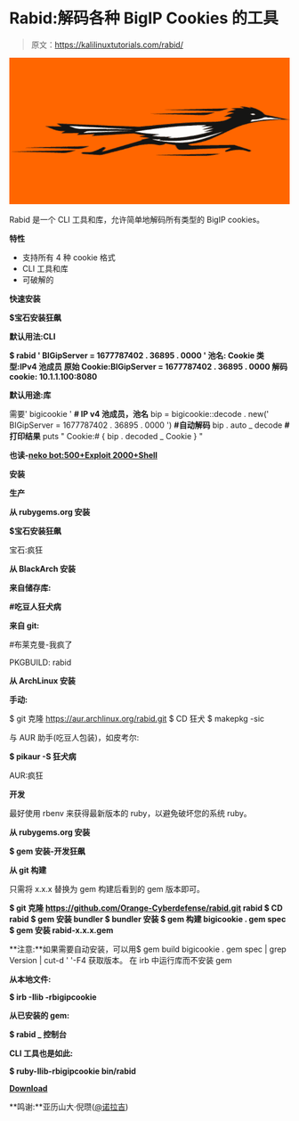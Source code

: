 # Rabid:解码各种 BigIP Cookies 的工具

> 原文：<https://kalilinuxtutorials.com/rabid/>

[![Rabid : Tool To Decode All Kind Of BigIP Cookies](img//563f8e5cb053350a8dedb465a20b9890.png "Rabid : Tool To Decode All Kind Of BigIP Cookies")](https://1.bp.blogspot.com/-Rj_3qJ7r9PY/XlCZuvqVhkI/AAAAAAAAFD8/Jw83oko3-lUHOtjyDLf2ooEGLLhHgwEWACLcBGAsYHQ/s1600/logo%25281%2529.png)

Rabid 是一个 CLI 工具和库，允许简单地解码所有类型的 BigIP cookies。

**特性**

*   支持所有 4 种 cookie 格式
*   CLI 工具和库
*   可破解的

**快速安装**

**$宝石安装狂飙**

**默认用法:CLI**

**$ rabid ' BIGipServer = 1677787402 . 36895 . 0000 '
池名:
Cookie 类型:IPv4 池成员
原始 Cookie:BIGipServer = 1677787402 . 36895 . 0000
解码 cookie: 10.1.1.100:8080**

**默认用途:库**

需要' bigicookie '
**# IP v4 池成员，池名**
bip = bigicookie::decode . new(' BIGipServer = 1677787402 . 36895 . 0000 ')
**#自动解码**
bip . auto _ decode
**#打印结果**
puts " Cookie:# { bip . decoded _ Cookie } "

**也读-[neko bot:500+Exploit 2000+Shell](https://kalilinuxtutorials.com/nekobot/)**

**安装**

**生产**

**从 rubygems.org 安装**

**$宝石安装狂飙**

宝石:疯狂

**从 BlackArch 安装**

**来自储存库:**

**#吃豆人狂犬病**

**来自 git:**

#布莱克曼-我疯了

PKGBUILD: rabid

**从 ArchLinux 安装**

**手动:**

$ git 克隆 https://aur.archlinux.org/rabid.git
$ CD 狂犬
$ makepkg -sic

与 AUR 助手(吃豆人包装)，如皮考尔:

**$ pikaur -S 狂犬病**

AUR:疯狂

**开发**

最好使用 rbenv 来获得最新版本的 ruby，以避免破坏您的系统 ruby。

**从 rubygems.org 安装**

**$ gem 安装-开发狂飙**

**从 git 构建**

只需将 x.x.x 替换为 gem 构建后看到的 gem 版本即可。

**$ git 克隆 https://github.com/Orange-Cyberdefense/rabid.git rabid
$ CD rabid
$ gem 安装 bundler
$ bundler 安装
$ gem 构建 bigicookie . gem spec
$ gem 安装 rabid-x.x.x.gem**

**注意:**如果需要自动安装，可以用$ gem build bigicookie . gem spec | grep Version | cut-d ' '-F4 获取版本。
在 irb 中运行库而不安装 gem

**从本地文件:**

**$ irb -Ilib -rbigipcookie**

**从已安装的 gem:**

**$ rabid _ 控制台**

**CLI 工具也是如此:**

**$ ruby-Ilib-rbigipcookie bin/rabid**

[**Download**](https://github.com/Orange-Cyberdefense/rabid)

**鸣谢:**亚历山大·倪瓒([@诺拉吉](https://github.com/noraj))